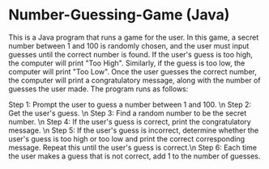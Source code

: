 # Number-Guessing-Game (Java)

This is a Java program that runs a game for the user. In this game, a secret number between 1 and 100 is randomly chosen, and the user must input guesses until the correct number is found. If the user's guess is too high, the computer will print "Too High". Similarly, if the guess is too low, the computer will print "Too Low". Once the user guesses the correct number, the computer will print a congratulatory message, along with the number of guesses the user made. The program runs as follows: 

Step 1: Prompt the user to guess a number between 1 and 100. \n
Step 2: Get the user's guess. \n
Step 3: Find a random number to be the secret number. \n
Step 4: If the user's guess is correct, print the congratulatory message. \n
Step 5: If the user's guess is incorrect, determine whether the user's guess is too high or too low and print the correct corresponding message. Repeat this until the user's guess is correct.\n
Step 6: Each time the user makes a guess that is not correct, add 1 to the number of guesses.

